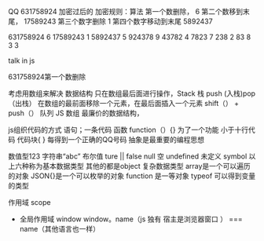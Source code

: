 QQ 631758924 加密过后的
加密规则：算法
 第一个数删除，         6
 第二个数移到末尾，     17589243
 第三个数字删除         1
 第四个数字移动到末尾   5892437

631758924    6
17589243     1
5892437      5
924378       9
43782        4
7823         7
238          2
83           8
3            3


talk in js

 631758924第一个数删除

 考虑用数组来解决 数据结构
 只在数组最后面进行操作，Stack 栈 push (入栈)pop（出栈）
 在数组的最前面移除一个元素，在最后面插入一个元素 shift（） + push（） 队列 
 JS 数组 最廉价的数据结构，

 js组织代码的方式
 语句；一条代码
 函数  function（）{} 为了一个功能 小于十行代码
 代码块{ }  每得到一个正确的QQ号码
 抽象是最重要的编程思想

 数值型123
 字符串“abc”
 布尔值 ture || false
 null 空
 undefined 未定义
 symbol
 以上六种称为基本数据类型
 其他的都是object 复杂数据类型
 array是一个可以遍历的对象
 JSON{}是一个可以枚举的对象
 function 是一等对象
 typeof 可以得到变量的类型

 作用域 scope
 - 全局作用域 window
 window。name（js 独有 宿主是浏览器窗口 ） === name（其他语言也一样）